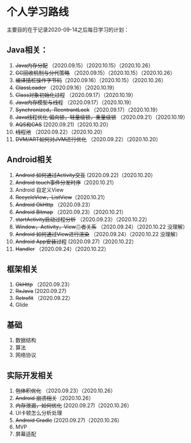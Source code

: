 # 个人学习路线

主要目的在于记录2020-09-14之后每日学习的计划：

## Java相关：

1. ~~Java内存分配~~ （2020.09.15）（2020.10.15）（2020.10.26）
2. ~~GC回收机制与分代策略~~ （2020.09.15）（2020.10.15）（2020.10.26）
3. ~~编译插桩操作字节码~~（2020.09.16）（2020.10.15）（2020.10.26）
4. ~~ClassLoader~~ （2020.09.16）（2020.10.19）
5. ~~Class对象初始化过程~~ （2020.09.17）（2020.10.19）
6. ~~Java内存模型与线程~~ （2020.09.17）（2020.10.19）
7. ~~Synchronized，ReentrantLock~~ （2020.09.17）（2020.10.19）
8. ~~Java线程优化 偏向锁，轻量级锁，重量级锁~~ （2020.09.21）（2020.10.19）
9. ~~AQS和CAS~~ (2020.09.21)（2020.10.20）
10. ~~线程池~~ （2020.09.22）（2020.10.20）
11. ~~DVM/ART如何对JVM进行优化~~ （2020.09.22）（2020.10.20）

## Android相关

1. ~~Android 如何通过Activity交互~~ (2020.09.22)（2020.10.20）
2. ~~Android touch事件分发时序~~（2020.10.21）
3. Android 自定义View
4. ~~RecycleView，ListView~~（2020.10.21）
5. ~~Android OkHttp~~ （2020.09.23）
6. ~~Android Bitmap~~ （2020.09.23）（2020.10.21）
7. ~~startActivity启动过程分析~~ （2020.09.23）（2020.10.22）  
8. ~~Window，Activity，View三者关系~~ （2020.09.24）（2020.10.22 没理解）
9. ~~Android 如何通过View进行渲染~~ （2020.09.24）（2020.10.22 没理解）
10. ~~Android App安装过程~~ (2020.09.27)（2020.10.22） 
11. ~~Handler~~ （2020.09.24）（2020.10.22）

## 框架相关

1. ~~OkHttp~~ （2020.09.23）
2. ~~RxJava~~ (2020.09.27)
3. ~~Retrofit~~ （2020.09.22）
4. Glide

## 基础

1. 数据结构
2. 算法
3. 网络协议

## 实际开发相关

1. ~~包体积优化~~ （2020.09.23）（2020.10.26）
2. ~~Android 崩溃相关~~（2020.10.26）
3. ~~内存泄漏，如何优化~~ (2020.09.27)（2020.10.26）
4. UI卡顿怎么分析处理
5. ~~Android Gradle~~ (2020.09.27)（2020.10.26）
6. MVP
7. 屏幕适配




